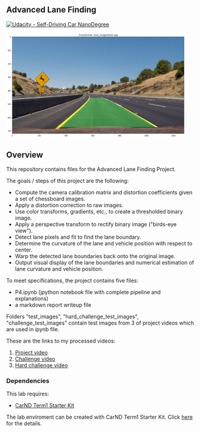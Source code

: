 ## Advanced Lane Finding
[![Udacity - Self-Driving Car NanoDegree](https://s3.amazonaws.com/udacity-sdc/github/shield-carnd.svg)](http://www.udacity.com/drive)

<img src="submission_res/title_img_2.png" width="480" alt="Combined Image" />

Overview
---
This repository contains files for the Advanced Lane Finding Project.

The goals / steps of this project are the following:

* Compute the camera calibration matrix and distortion coefficients given a set of chessboard images.
* Apply a distortion correction to raw images.
* Use color transforms, gradients, etc., to create a thresholded binary image.
* Apply a perspective transform to rectify binary image ("birds-eye view").
* Detect lane pixels and fit to find the lane boundary.
* Determine the curvature of the lane and vehicle position with respect to center.
* Warp the detected lane boundaries back onto the original image.
* Output visual display of the lane boundaries and numerical estimation of lane curvature and vehicle position.

To meet specifications, the project contains five files: 
* P4.ipynb (jpython notebook file with complete pipeline and explanations)
* a markdown report writeup file 

Folders "test_images", "hard_challenge_test_images", "challenge_test_images" contain test images from 3 of project videos which are used in ipynb file.

These are the links to my processed videos:

1. [Project video](./videos_out/project_video.mp4)
2. [Challenge video](./videos_out/challenge_video.mp4)
3. [Hard challenge video](./videos_out/harder_challenge_video.mp4)

### Dependencies
This lab requires:

* [CarND Term1 Starter Kit](https://github.com/udacity/CarND-Term1-Starter-Kit)

The lab enviroment can be created with CarND Term1 Starter Kit. Click [here](https://github.com/udacity/CarND-Term1-Starter-Kit/blob/master/README.md) for the details.


